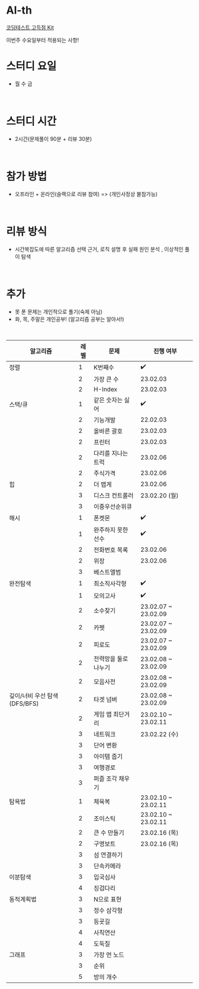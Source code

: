 # Al-th

[코딩테스트 고득점 Kit](https://school.programmers.co.kr/learn/challenges?tab=algorithm_practice_kit)

이번주 수요일부터 적용되는 사항!

# 스터디 요일
- 월 수 금
</br>

# 스터디 시간
- 2시간(문제풀이 90분 + 리뷰 30분)
</br>

# 참가 방법
- 오프라인 + 온라인(슬랙으로 리뷰 참여) => (개인사정상 불참가능)
</br>

# 리뷰 방식
- 시간복잡도에 따른 알고리즘 선택 근거,  로직 설명 후 실패 원인 분석 , 이상적인 풀이 탐색
</br>

# 추가
- 못 푼 문제는 개인적으로 풀기(숙제 아님)
- 화, 목, 주말은 개인공부! (알고리즘 공부는 알아서!)
</br>


|알고리즘|레벨|문제|진행 여부|
|------|---|---|---|
|정렬|1|K번째수|:heavy_check_mark:|
||2|가장 큰 수|23.02.03|
||2|H-Index|23.02.03|
|스택/큐|1|같은 숫자는 싫어|:heavy_check_mark:|
||2|기능개발|22.02.03|
||2|올바른 괄호|23.02.03|
||2|프린터|23.02.03|
||2|다리를 지나는 트럭|23.02.06|
||2|주식가격|23.02.06|
|힙|2|더 맵게|23.02.06|
||3|디스크 컨트롤러|23.02.20 (월)|
||3|이중우선순위큐||
|해시|1|폰켓몬|:heavy_check_mark:|
||1|완주하지 못한 선수|:heavy_check_mark:|
||2|전화번호 목록|23.02.06|
||2|위장|23.02.06|
||3|베스트앨범|||
|완전탐색|1|최소직사각형|:heavy_check_mark:|
||1|모의고사|:heavy_check_mark:|
||2|소수찾기|23.02.07 ~ 23.02.09|
||2|카펫|23.02.07 ~ 23.02.09|
||2|피로도|23.02.07 ~ 23.02.09|
||2|전력망을 둘로 나누기|23.02.08 ~ 23.02.09|
||2|모음사전|23.02.08 ~ 23.02.09|
|깊이/너비 우선 탐색(DFS/BFS)|2|타겟 넘버|23.02.08 ~ 23.02.09|
||2|게임 맵 최단거리|23.02.10 ~ 23.02.11|
||3|네트워크|23.02.22 (수)|
||3|단어 변환||
||3|아이템 줍기||
||3|여행경로||
||3|퍼즐 조각 채우기||
|탐욕법|1|체육복|23.02.10 ~ 23.02.11|
||2|조이스틱|23.02.10 ~ 23.02.11|
||2|큰 수 만들기|23.02.16 (목)|
||2|구명보트|23.02.16 (목)|
||3|섬 연결하기||
||3|단속카메라||
|이분탐색|3|입국심사||
||4|징검다리||
|동적계획법|3|N으로 표현||
||3|정수 삼각형||
||3|등굣길||
||4|사칙연산||
||4|도둑질||
|그래프|3|가장 먼 노드||
||3|순위||
||5|방의 개수||

